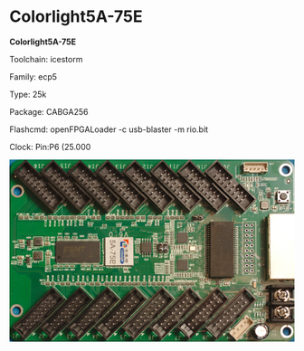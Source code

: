 # Colorlight5A-75E
**Colorlight5A-75E**

Toolchain: icestorm

Family: ecp5

Type: 25k

Package: CABGA256

Flashcmd: openFPGALoader -c usb-blaster -m rio.bit

Clock: Pin:P6 (25.000

![board.png](board.png)

